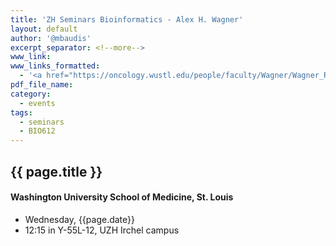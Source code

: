 ```yaml
---
title: 'ZH Seminars Bioinformatics - Alex H. Wagner'
layout: default
author: '@mbaudis'
excerpt_separator: <!--more-->
www_link:
www_links_formatted:
  - '<a href="https://oncology.wustl.edu/people/faculty/Wagner/Wagner_Res.html">[WUSTL]</a>'
pdf_file_name:
category:
  - events
tags:
  - seminars
  - BIO612
---
```


## {{ page.title }}
#### Washington University School of Medicine, St. Louis

* Wednesday, {{page.date}}
* 12:15 in Y-55L-12, UZH Irchel campus

<!--more-->
